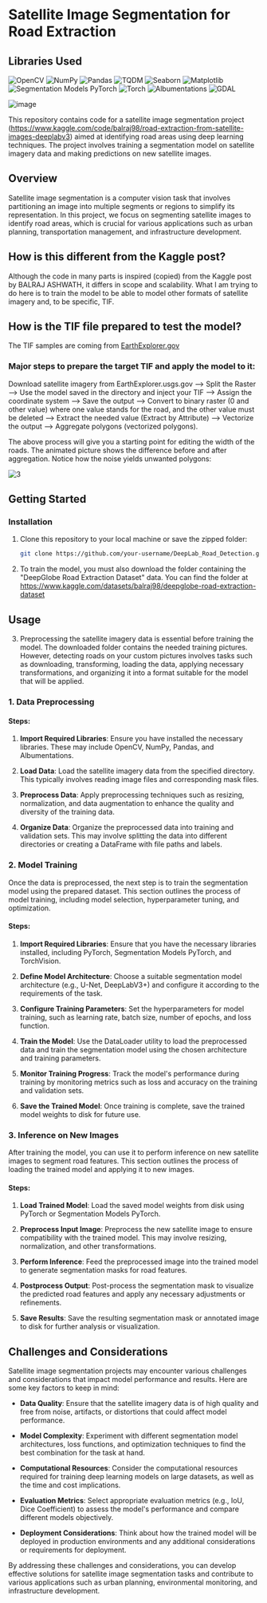 # Satellite Image Segmentation for Road Extraction

## Libraries Used

![OpenCV](https://img.shields.io/badge/OpenCV-4.5.3.56-blue.svg) ![NumPy](https://img.shields.io/badge/NumPy-1.21.2-blue.svg) ![Pandas](https://img.shields.io/badge/Pandas-1.3.3-blue.svg) ![TQDM](https://img.shields.io/badge/TQDM-4.62.3-blue.svg) ![Seaborn](https://img.shields.io/badge/Seaborn-0.11.2-blue.svg) ![Matplotlib](https://img.shields.io/badge/Matplotlib-3.4.3-blue.svg) ![Segmentation Models PyTorch](https://img.shields.io/badge/Segmentation_Models_PyTorch-0.2.0-blue.svg) ![Torch](https://img.shields.io/badge/Torch-1.9.0-blue.svg) ![Albumentations](https://img.shields.io/badge/Albumentations-1.0.3-blue.svg) ![GDAL](https://img.shields.io/badge/GDAL-3.3.3-blue.svg) 

![image](https://github.com/Milad84/DeepLab_Road_Detection/assets/38597478/e7daa473-d92a-4230-ac1b-ff631daf50a1)



This repository contains code for a satellite image segmentation project (https://www.kaggle.com/code/balraj98/road-extraction-from-satellite-images-deeplabv3) aimed at identifying road areas using deep learning techniques. The project involves training a segmentation model on satellite imagery data and making predictions on new satellite images.

## Overview

Satellite image segmentation is a computer vision task that involves partitioning an image into multiple segments or regions to simplify its representation. In this project, we focus on segmenting satellite images to identify road areas, which is crucial for various applications such as urban planning, transportation management, and infrastructure development.

## How is this different from the Kaggle post?

Although the code in many parts is inspired (copied) from the Kaggle post by BALRAJ ASHWATH, it differs in scope and scalability. What I am trying to do here is to train the model to be able to model other formats of satellite imagery and, to be specific, TIF. 


## How is the TIF file prepared to test the model?
The TIF samples are coming from [EarthExplorer.gov](https://earthexplorer.usgs.gov/)

### Major steps to prepare the target TIF and apply the model to it: 

Download satellite imagery from EarthExplorer.usgs.gov --> Split the Raster --> Use the model saved in the directory and inject your TIF --> Assign the coordinate system --> Save the output --> Convert to binary raster (0 and other value) where one value stands for the road, and the other value must be deleted --> Extract the needed value (Extract by Attribute) --> Vectorize the output --> Aggregate polygons (vectorized polygons).

The above process will give you a starting point for editing the width of the roads. The animated picture shows the difference before and after aggregation. Notice how the noise yields unwanted polygons:

![3](https://github.com/Milad84/DeepLab_Road_Detection/assets/38597478/9b75031b-9ef7-412e-b97b-ec606d3ed2b6)

## Getting Started

### Installation

1. Clone this repository to your local machine or save the zipped folder:

   ```bash
   git clone https://github.com/your-username/DeepLab_Road_Detection.git

2. To train the model, you must also download the folder containing the "DeepGlobe Road Extraction Dataset" data. You can find the folder at https://www.kaggle.com/datasets/balraj98/deepglobe-road-extraction-dataset
## Usage

3. Preprocessing the satellite imagery data is essential before training the model. The downloaded folder contains the needed training pictures. However, detecting roads on your custom pictures involves tasks such as downloading, transforming, loading the data, applying necessary transformations, and organizing it into a format suitable for the model that will be applied.

### 1. Data Preprocessing

#### Steps:

1. **Import Required Libraries**: Ensure you have installed the necessary libraries. These may include OpenCV, NumPy, Pandas, and Albumentations.

2. **Load Data**: Load the satellite imagery data from the specified directory. This typically involves reading image files and corresponding mask files.

3. **Preprocess Data**: Apply preprocessing techniques such as resizing, normalization, and data augmentation to enhance the quality and diversity of the training data.

4. **Organize Data**: Organize the preprocessed data into training and validation sets. This may involve splitting the data into different directories or creating a DataFrame with file paths and labels.

### 2. Model Training

Once the data is preprocessed, the next step is to train the segmentation model using the prepared dataset. This section outlines the process of model training, including model selection, hyperparameter tuning, and optimization.

#### Steps:

1. **Import Required Libraries**: Ensure that you have the necessary libraries installed, including PyTorch, Segmentation Models PyTorch, and TorchVision.

2. **Define Model Architecture**: Choose a suitable segmentation model architecture (e.g., U-Net, DeepLabV3+) and configure it according to the requirements of the task.

3. **Configure Training Parameters**: Set the hyperparameters for model training, such as learning rate, batch size, number of epochs, and loss function.

4. **Train the Model**: Use the DataLoader utility to load the preprocessed data and train the segmentation model using the chosen architecture and training parameters.

5. **Monitor Training Progress**: Track the model's performance during training by monitoring metrics such as loss and accuracy on the training and validation sets.

6. **Save the Trained Model**: Once training is complete, save the trained model weights to disk for future use.

### 3. Inference on New Images

After training the model, you can use it to perform inference on new satellite images to segment road features. This section outlines the process of loading the trained model and applying it to new images.

#### Steps:

1. **Load Trained Model**: Load the saved model weights from disk using PyTorch or Segmentation Models PyTorch.

2. **Preprocess Input Image**: Preprocess the new satellite image to ensure compatibility with the trained model. This may involve resizing, normalization, and other transformations.

3. **Perform Inference**: Feed the preprocessed image into the trained model to generate segmentation masks for road features.

4. **Postprocess Output**: Post-process the segmentation mask to visualize the predicted road features and apply any necessary adjustments or refinements.

5. **Save Results**: Save the resulting segmentation mask or annotated image to disk for further analysis or visualization.

## Challenges and Considerations

Satellite image segmentation projects may encounter various challenges and considerations that impact model performance and results. Here are some key factors to keep in mind:

- **Data Quality**: Ensure that the satellite imagery data is of high quality and free from noise, artifacts, or distortions that could affect model performance.

- **Model Complexity**: Experiment with different segmentation model architectures, loss functions, and optimization techniques to find the best combination for the task at hand.

- **Computational Resources**: Consider the computational resources required for training deep learning models on large datasets, as well as the time and cost implications.

- **Evaluation Metrics**: Select appropriate evaluation metrics (e.g., IoU, Dice Coefficient) to assess the model's performance and compare different models objectively.

- **Deployment Considerations**: Think about how the trained model will be deployed in production environments and any additional considerations or requirements for deployment.

By addressing these challenges and considerations, you can develop effective solutions for satellite image segmentation tasks and contribute to various applications such as urban planning, environmental monitoring, and infrastructure development.





